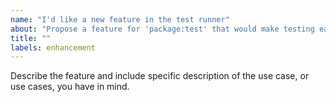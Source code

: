 ```yaml
---
name: "I'd like a new feature in the test runner"
about: "Propose a feature for 'package:test' that would make testing easier or more powerful."
title: ""
labels: enhancement
---
```

Describe the feature and include specific description of the use case, or use
cases, you have in mind.
